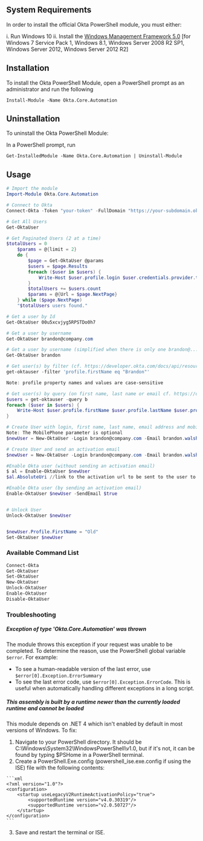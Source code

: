 ## System Requirements

In order to install the official Okta PowerShell module, you must either:

i. Run Windows 10
ii. Install the [Windows Management Framework 5.0](https://www.microsoft.com/en-us/download/details.aspx?id=50395) [for Windows 7 Service Pack 1, Windows 8.1, Windows Server 2008 R2 SP1, Windows Server 2012, Windows Server 2012 R2]

## Installation

To install the Okta PowerShell Module, open a PowerShell prompt as an administrator and run the following 

`Install-Module -Name Okta.Core.Automation`


## Uninstallation

To uninstall the Okta PowerShell Module:

In a PowerShell prompt, run 

`Get-InstalledModule -Name Okta.Core.Automation | Uninstall-Module`

## Usage

```powershell
# Import the module
Import-Module Okta.Core.Automation

# Connect to Okta
Connect-Okta -Token "your-token" -FullDomain "https://your-subdomain.okta.com"

# Get All Users
Get-OktaUser

# Get Paginated Users (2 at a time)
$totalUsers = 0
    $params = @{limit = 2}
    do {
        $page = Get-OktaUser @params
        $users = $page.Results
        foreach ($user in $users) {
            Write-Host $user.profile.login $user.credentials.provider.type
        }
        $totalUsers += $users.count
        $params = @{Url = $page.NextPage}
    } while ($page.NextPage)
    "$totalUsers users found."

# Get a user by Id
Get-OktaUser 00u5xcvjyg5RPSTDo0h7

# Get a user by username
Get-OktaUser brandon@company.com

# Get a user by username (simplified when there is only one brandon@... user)
Get-OktaUser brandon

# Get user(s) by filter (cf. https://developer.okta.com/docs/api/resources/users.html#list-users-with-a-filter)
get-oktauser -filter 'profile.firstName eq "Brandon"'

Note: profile property names and values are case-sensitive

# Get user(s) by query (on first name, last name or email cf. https://developer.okta.com/docs/api/resources/users.html#find-users)
$users = get-oktauser -query b
foreach ($user in $users) {
    Write-Host $user.profile.firstName $user.profile.lastName $user.profile.email 
}

# Create User with login, first name, last name, email address and mobile phone (without sending an activation email). 
Note: The MobilePhone parameter is optional
$newUser = New-OktaUser -Login brandon@company.com -Email brandon.walsh@company.com -FirstName Brandon -LastName Walsh -MobilePhone "+1 855 123 4567"

# Create User and send an activation email
$newUser = New-OktaUser -Login brandon@company.com -Email brandon.walsh@company.com -FirstName Brandon -LastName Walsh -Activate $true

#Enable Okta user (without sending an activation email)
$ al = Enable-OktaUser $newUser
$al.AbsoluteUri //link to the activation url to be sent to the user to activate his/her account

#Enable Okta user (by sending an activation email)
Enable-OktaUser $newUser -SendEmail $true


# Unlock User
Unlock-OktaUser $newUser


$newUser.Profile.FirstName = "Old"
Set-OktaUser $newUser
```

### Available Command List
```powershell
Connect-Okta
Get-OktaUser
Set-OktaUser
New-OktaUser
Unlock-OktaUser
Enable-OktaUser
Disable-OktaUser
```

### Troubleshooting
##### Exception of type 'Okta.Core.Automation' was thrown
The module throws this exception if your request was unable to be completed. To determine the reason, use the PowerShell global variable `$error`. For example:
* To see a human-readable version of the last error, use `$error[0].Exception.ErrorSummary`
* To see the last error code, use `$error[0].Exception.ErrorCode`. This is useful when automatically handling different exceptions in a long script.

##### This assembly is built by a runtime newer than the currently loaded runtime and cannot be loaded
This module depends on .NET 4 which isn't enabled by default in most versions of Windows. To fix:

1.   Navigate to your PowerShell directory. It should be C:\Windows\System32\WindowsPowerShell\v1.0, but if it's not, it can be found by typing $PSHome in a PowerShell terminal.
2.   Create a PowerShell.Exe.config (powershell_ise.exe.config if using the ISE) file with the following contents:

    ```xml
    <?xml version="1.0"?> 
    <configuration> 
        <startup useLegacyV2RuntimeActivationPolicy="true"> 
            <supportedRuntime version="v4.0.30319"/> 
            <supportedRuntime version="v2.0.50727"/> 
        </startup> 
    </configuration>
    ```

3.   Save and restart the terminal or ISE.